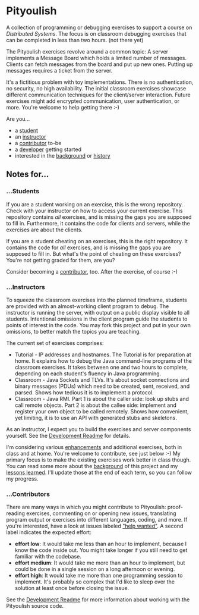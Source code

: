 # Pityoulish
A collection of programming or debugging exercises to support a course on _Distributed Systems_.
The focus is on classroom debugging exercises that can be completed in less than two hours.
(not there yet)

The Pityoulish exercises revolve around a common topic:
A server implements a Message Board which holds a limited number of messages.
Clients can fetch messages from the board and put up new ones.
Putting up messages requires a ticket from the server.

It's a fictitious problem with toy implementations. There is no authentication, no security, no high availability.
The initial classroom exercises showcase different communication techniques for the client/server interaction.
Future exercises might add encrypted communication, user authentication, or more.
You're welcome to help getting there :-)

Are you...
* a [student](#students)
* an [instructor](#instructors)
* a [contributor](#contributors) to-be
* a [developer](Development.md) getting started
* interested in the [background](Background.md) or [history](Background.md#history-and-lessons-learned)

## Notes for...
### ...Students
If you are a student working on an exercise, this is the wrong repository. Check with your instructor on how to access your current exercise.
This repository contains _all_ exercises, and is missing the gaps you are supposed to fill in. Furthermore, it contains the code for clients and servers, while the exercises are about the clients.

If you are a student cheating on an exercises, this is the right repository.
It contains the code for _all_ exercises, and is missing the gaps you are supposed to fill in. But what's the point of cheating on these exercises? You're not getting graded for them, are you?

Consider becoming a [contributor](#contributors), too. After the exercise, of course :-)

### ...Instructors
To squeeze the classroom exercises into the planned timeframe, students are provided with an almost-working client program to debug. The instructor is running the server, with output on a public display visible to all students.
Intentional omissions in the client program guide the students to points of interest in the code.
You may fork this project and put in your own omissions, to better match the topics you are teaching.

The current set of exercises comprises:
* Tutorial - IP addresses and hostnames.
  The Tutorial is for preparation at home. It explains how to debug the Java command-line programs of the classroom exercises.
  It takes between one and two hours to complete, depending on each student's fluency in Java programming.
* Classroom - Java Sockets and TLVs.
  It's about socket connections and binary messages (PDUs) which need to be created, sent, received, and parsed.
  Shows how tedious it is to implement a protocol.
* Classroom - Java RMI.
  Part 1 is about the caller side: look up stubs and call remote objects.
  Part 2 is about the callee side: implement and register your own object to be called remotely.
  Shows how convenient, yet limiting, it is to use an API with generated stubs and skeletons.

As an instructor, I expect you to build the exercises and server components yourself.
See the [Development Readme](Development.md) for details.

I'm considering various [enhancements](https://github.com/rolandweber/pityoulish/issues?q=is%3Aissue+is%3Aopen+label%3Aenhancement) and additional exercises, both in class and at home.
You're welcome to contribute, see just below :-)
My primary focus is to make the existing exercises work better in class though.
You can read some more about the [background](Background.md) of this project and my [lessons learned](Background.md#history-and-lessons-learned). I'll update those at the end of each term, so you can follow my progress.


### ...Contributors
There are many ways in which you might contribute to Pityoulish: proof-reading exercises, commenting on or opening new issues, translating program output or exercises into different languages, coding, and more. 
If you're interested, have a look at issues labeled ["help wanted"](https://github.com/rolandweber/pityoulish/issues?q=is%3Aissue+is%3Aopen+label%3A%22help+wanted%22). A second label indicates the expected effort:
* **effort low**: It would take me less than an hour to implement, because I know the code inside out. You might take longer if you still need to get familiar with the codebase.
* **effort medium**: It would take me more than an hour to implement, but could be done in a single session on a long afternoon or evening.
* **effort high**: It would take me more than one programming session to implement. It's probably so complex that I'd like to sleep over the solution at least once before closing the issue.

See the [Development Readme](Development.md) for more information about working with the Pityoulish source code.

